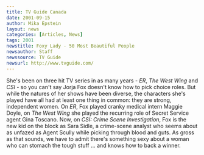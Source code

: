 ```yaml
---
title: TV Guide Canada
date: 2001-09-15
author: Mika Epstein
layout: news
categories: [Articles, News]
tags: 2001
newstitle: Foxy Lady - 50 Most Beautiful People  
newsauthor: Staff  
newssource: TV Guide
newsurl: http://www.tvguide.com/  
---
```

She's been on three hit TV series in as many years - *ER*, *The West Wing* and *CSI* - so you can't say Jorja Fox doesn't know how to pick choice roles. But while the natures of her shows have been diverse, the characters she's played have all had at least one thing in common: they are strong, independent women. On *ER*, Fox played cranky medical intern Maggie Doyle, on *The West Wing* she played the recurring role of Secret Service agent Gina Toscano. Now, on *CSI: Crime Scene Investigation*, Fox is the new kid on the block as Sara Sidle, a crime-scene analyst who seems about as unfazed as Agent Scully while picking through blood and guts. As gross as that sounds, we have to admit there's something sexy about a woman who can stomach the tough stuff ... and knows how to back a winner.

